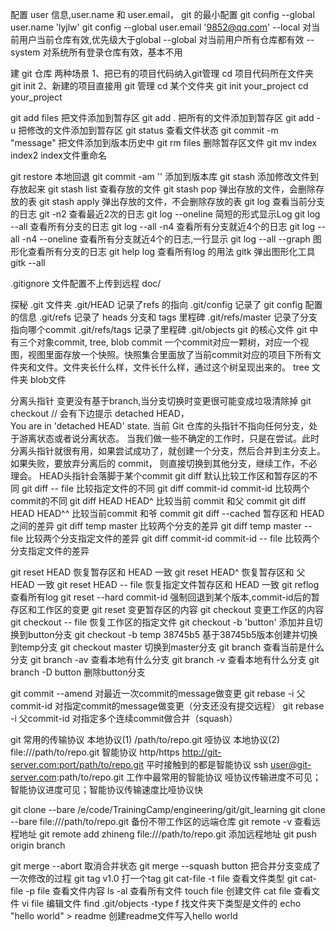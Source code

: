 
配置 user 信息,user.name 和 user.email， git 的最小配置
git config --global user.name 'lyjlw'
git config --global user.email '9852@qq.com'
--local 对当前用户当前仓库有效,优先级大于global
--global 对当前用户所有仓库都有效
--system 对系统所有登录仓库有效，基本不用

建 git 仓库
两种场景
1、把已有的项目代码纳入git管理
 cd 项目代码所在文件夹
 git init
2、新建的项目直接用 git 管理
 cd 某个文件夹
 git init your_project
 cd your_project



git add files 把文件添加到暂存区
git add . 把所有的文件添加到暂存区
git add -u 把修改的文件添加到暂存区
git status 查看文件状态
git commit -m "message" 把文件添加到版本历史中
git rm files 删除暂存区文件
git mv index index2 index文件重命名

git restore 本地回退
git commit -am '' 添加到版本库
git stash 添加修改文件到存放起来
git stash list 查看存放的文件
git stash pop 弹出存放的文件，会删除存放的表
git stash apply 弹出存放的文件，不会删除存放的表
git log 查看当前分支的日志
git -n2 查看最近2次的日志
git log --oneline 简短的形式显示Log
git log --all 查看所有分支的日志
git log --all -n4 查看所有分支就近4个的日志
git log --all -n4 --oneline 查看所有分支就近4个的日志,一行显示
git log --all --graph 图形化查看所有分支的日志
git help log 查看所有log 的用法
gitk 弹出图形化工具
gitk --all

.gitignore 文件配置不上传到远程
doc/


探秘 .git 文件夹
.git/HEAD 记录了refs 的指向
.git/config 记录了 git config 配置的信息
.git/refs 记录了 heads 分支和 tags 里程碑
.git/refs/master 记录了分支指向哪个commit
.git/refs/tags 记录了里程碑
.git/objects git 的核心文件
git 中有三个对象commit, tree, blob
commit 一个commit对应一颗树，对应一个视图，视图里面存放一个快照。快照集合里面放了当前commit对应的项目下所有文件夹和文件。文件夹长什么样，文件长什么样，通过这个树呈现出来的。
tree 文件夹
blob文件


分离头指针
变更没有基于branch,当分支切换时变更很可能变成垃圾清除掉
git checkout  <commit-id>
// 会有下边提示 detached HEAD，  
You are in 'detached HEAD' state.
当前 Git 仓库的头指针不指向任何分支，处于游离状态或者说分离状态。
当我们做一些不确定的工作时，只是在尝试。此时分离头指针就很有用，如果尝试成功了，就创建一个分支，然后合并到主分支上。如果失败，要放弃分离后的 commit， 则直接切换到其他分支，继续工作，不必理会。
HEAD头指针会落脚于某个commit
git diff 默认比较工作区和暂存区的不同
git diff -- file 比较指定文件的不同
git diff commit-id commit-id 比较两个commit的不同
git diff HEAD HEAD^ 比较当前 commit 和父 commit
git diff HEAD HEAD^^ 比较当前commit 和爷 commit
git diff --cached 暂存区和 HEAD 之间的差异
git diff temp master 比较两个分支的差异
git diff temp master -- file 比较两个分支指定文件的差异
git diff commit-id commit-id -- file 比较两个分支指定文件的差异

git reset HEAD 恢复暂存区和 HEAD 一致
git reset HEAD^ 恢复暂存区和 父HEAD 一致
git reset HEAD -- file 恢复指定文件暂存区和 HEAD 一致
git reflog 查看所有log
git reset --hard commit-id 强制回退到某个版本,commit-id后的暂存区和工作区的变更
git reset 变更暂存区的内容
git checkout 变更工作区的内容
git checkout -- file 恢复工作区的指定文件
git checkout -b 'button' 添加并且切换到button分支
git checkout -b temp 38745b5 基于38745b5版本创建并切换到temp分支
git checkout master 切换到master分支
git branch 查看当前是什么分支
git branch -av 查看本地有什么分支
git branch -v 查看本地有什么分支
git branch -D button 删除button分支


git commit --amend 对最近一次commit的message做变更
git rebase -i 父commit-id 对指定commit的message做变更（分支还没有提交远程）
git rebase -i 父commit-id 对指定多个连续commit做合并（squash）

git 常用的传输协议
本地协议(1)  /path/to/repo.git           哑协议
本地协议(2)  file:///path/to/repo.git    智能协议
http/https  http://git-server.com:port/path/to/repo.git 平时接触到的都是智能协议
ssh         user@git-server.com:path/to/repo.git    工作中最常用的智能协议
哑协议传输进度不可见；智能协议进度可见；智能协议传输速度比哑协议快

git clone --bare /e/code/TrainingCamp/engineering/git/git_learning 
git clone --bare file:///path/to/repo.git 备份不带工作区的远端仓库
git remote -v   查看远程地址
git remote add zhineng file:///path/to/repo.git 添加远程地址
git push origin branch



git merge --abort 取消合并状态
git merge --squash button 把合并分支变成了一次修改的过程
git tag v1.0 打一个tag
git cat-file -t file 查看文件类型
git cat-file -p file 查看文件内容
ls -al 查看所有文件
touch file 创建文件
cat file 查看文件
vi file 编辑文件
find .git/objects -type f 找文件夹下类型是文件的
echo "hello world" > readme 创建readme文件写入hello world


